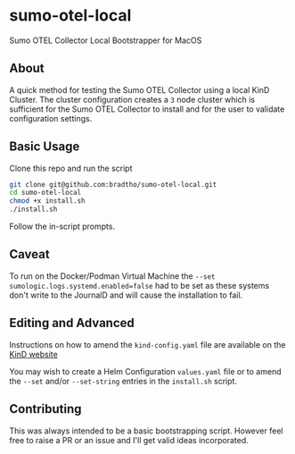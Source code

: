 # sumo-otel-local

Sumo OTEL Collector Local Bootstrapper for MacOS

## About

A quick method for testing the Sumo OTEL Collector using a local KinD Cluster. The cluster configuration creates a `3` node cluster which is sufficient for the
Sumo OTEL Collector to install and for the user to validate configuration settings.

## Basic Usage

Clone this repo and run the script

```bash
git clone git@github.com:bradtho/sumo-otel-local.git
cd sumo-otel-local
chmod +x install.sh
./install.sh
```

Follow the in-script prompts.

## Caveat

To run on the Docker/Podman Virtual Machine the `--set sumologic.logs.systemd.enabled=false` had to be set as these systems don't write to the JournalD and will cause the installation to fail.

## Editing and Advanced

Instructions on how to amend the `kind-config.yaml` file are available on the [KinD website](https://kind.sigs.k8s.io/docs/user/configuration/#getting-started)

You may wish to create a Helm Configuration `values.yaml` file or to amend the `--set` and/or `--set-string` entries in the `install.sh` script.

## Contributing

This was always intended to be a basic bootstrapping script. However feel free to raise a PR or an issue and I'll get valid ideas incorporated.

